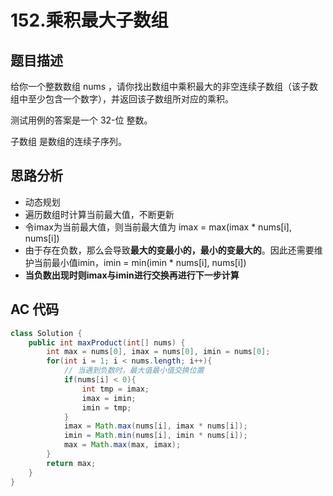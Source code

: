 # 152.乘积最大子数组

## 题目描述

给你一个整数数组 nums ，请你找出数组中乘积最大的非空连续子数组（该子数组中至少包含一个数字），并返回该子数组所对应的乘积。

测试用例的答案是一个 32-位 整数。

子数组 是数组的连续子序列。

## 思路分析

- 动态规划
- 遍历数组时计算当前最大值，不断更新
- 令imax为当前最大值，则当前最大值为 imax = max(imax * nums[i], nums[i])
- 由于存在负数，那么会导致**最大的变最小的，最小的变最大的**。因此还需要维护当前最小值imin，imin = min(imin * nums[i], nums[i])
- **当负数出现时则imax与imin进行交换再进行下一步计算**

## AC 代码

```java
class Solution {
    public int maxProduct(int[] nums) {
        int max = nums[0], imax = nums[0], imin = nums[0];
        for(int i = 1; i < nums.length; i++){
            // 当遇到负数时，最大值最小值交换位置
            if(nums[i] < 0){
                int tmp = imax;
                imax = imin;
                imin = tmp;
            }
            imax = Math.max(nums[i], imax * nums[i]);
            imin = Math.min(nums[i], imin * nums[i]);
            max = Math.max(max, imax);
        }
        return max;
    }
}
```
